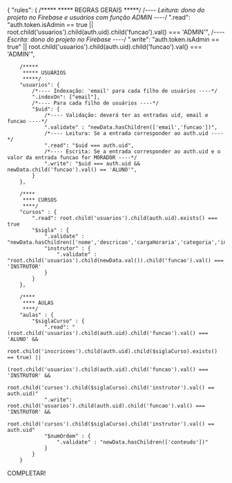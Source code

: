 {
    "rules": {
        /*****
         ***** REGRAS GERAIS
         *****/
        /*---- Leitura: dono do projeto no Firebase e usuários com função ADMIN ----*/
        ".read": "auth.token.isAdmin == true || root.child('usuarios').child(auth.uid).child('funcao').val() === 'ADMIN'",
        /*---- Escrita: dono do projeto no Firebase ----*/
        ".write": "auth.token.isAdmin == true" || root.child('usuarios').child(auth.uid).child('funcao').val() === 'ADMIN'",

        /*****
         ***** USUÁRIOS
         *****/
        "usuarios": {
            /*---- Indexação: 'email' para cada filho de usuários ----*/
            ".indexOn": ["email"],
            /*---- Para cada filho de usuários ----*/
            "$uid": {
                /*---- Validação: deverá ter as entradas uid, email e funcao ----*/
                ".validate" : "newData.hasChildren(['email','funcao'])",
                /*---- Leitura: Se a entrada corresponder ao auth.uid ----*/
                ".read": "$uid === auth.uid",
                /*---- Escrita: Se a entrada corresponder ao auth.uid e o valor da entrada funcao for MORADOR ----*/
                ".write": "$uid === auth.uid && newData.child('funcao').val() == 'ALUNO'",        
            }
        },

        /****
         **** CURSOS
         ****/
        "cursos" : {
            ".read": root.child('usuarios').child(auth.uid).exists() === true
            "$sigla" : {
                ".validate" : "newData.hasChildren(['nome','descricao','cargaHoraria','categoria','instrutor'])",
                "instrutor" : {
                    ".validate" : "root.child('usuarios').child(newData.val()).child('funcao').val() === 'INSTRUTOR'
                }
            }
        },
       
        /****
         **** AULAS
         ****/
        "aulas" : {
            "$siglaCurso" : {
                ".read": "(root.child('usuarios').child(auth.uid).child('funcao').val() === 'ALUNO' &&
                          root.child('inscricoes').child(auth.uid).child($siglaCurso).exists() == true) ||
                          (root.child('usuarios').child(auth.uid).child('funcao').val() === 'INSTRUTOR' &&
                          root.child('cursos').child($siglaCurso).child('instrutor').val() == auth.uid)"
                ".write": root.child('usuarios').child(auth.uid).child('funcao').val() === 'INSTRUTOR' &&
                          root.child('cursos').child($siglaCurso).child('instrutor').val() == auth.uid"
                "$numOrdem" : {
                    ".validate" : "newData.hasChildren(['conteudo'])"
                }
            }
        }

COMPLETAR!